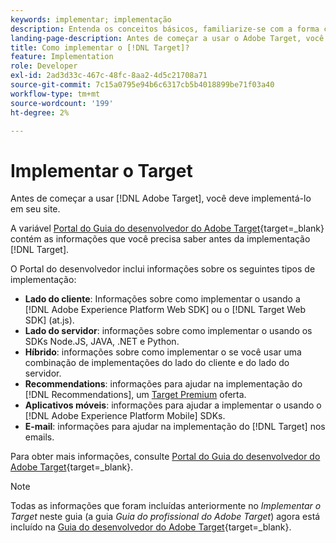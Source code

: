 ```yaml
---
keywords: implementar; implementação
description: Entenda os conceitos básicos, familiarize-se com a forma como [!DNL Target] O funciona e se integra à sua infraestrutura e entende como os visitantes são rastreados.
landing-page-description: Antes de começar a usar o Adobe Target, você deve implementá-lo em seu site.
title: Como implementar o [!DNL Target]?
feature: Implementation
role: Developer
exl-id: 2ad3d33c-467c-48fc-8aa2-4d5c21708a71
source-git-commit: 7c15a0795e94b6c6317cb5b4018899be71f03a40
workflow-type: tm+mt
source-wordcount: '199'
ht-degree: 2%

---
```


# Implementar o Target

Antes de começar a usar [!DNL Adobe Target], você deve implementá-lo em seu site.

A variável [Portal do Guia do desenvolvedor do Adobe Target](https://experienceleague.corp.adobe.com/docs/target-dev/developer/overview.html){target=_blank} contém as informações que você precisa saber antes da implementação [!DNL Target].

O Portal do desenvolvedor inclui informações sobre os seguintes tipos de implementação:

* **Lado do cliente**: Informações sobre como implementar o usando a [!DNL Adobe Experience Platform Web SDK] ou o [!DNL Target Web SDK] (at.js).
* **Lado do servidor**: informações sobre como implementar o usando os SDKs Node.JS, JAVA, .NET e Python.
* **Híbrido**: informações sobre como implementar o se você usar uma combinação de implementações do lado do cliente e do lado do servidor.
* **Recommendations**: informações para ajudar na implementação do [!DNL Recommendations], um [Target Premium](/help/main/c-intro/intro.md#premium) oferta.
* **Aplicativos móveis**: informações para ajudar a implementar o usando o [!DNL Adobe Experience Platform Mobile] SDKs.
* **E-mail**: informações para ajudar na implementação do [!DNL Target] nos emails.

Para obter mais informações, consulte [Portal do Guia do desenvolvedor do Adobe Target](https://experienceleague.corp.adobe.com/docs/target-dev/developer/overview.html?lang=en){target=_blank}.

>[!NOTE]
>
>Todas as informações que foram incluídas anteriormente no *Implementar o Target* neste guia (a guia *Guia do profissional do Adobe Target*) agora está incluído na [Guia do desenvolvedor do Adobe Target](https://experienceleague.corp.adobe.com/docs/target-dev/developer/overview.html?lang=en){target=_blank}.




